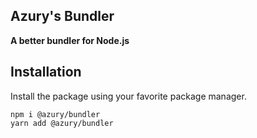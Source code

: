 ## Azury's Bundler

**A better bundler for Node.js**

## Installation

Install the package using your favorite package manager.

```sh-session
npm i @azury/bundler
yarn add @azury/bundler
```
